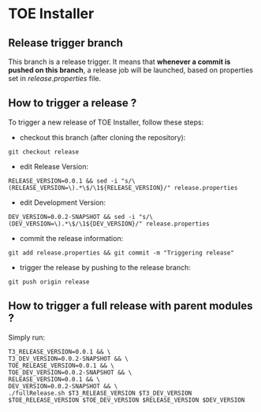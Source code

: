 # TOE Installer

## Release trigger branch

This branch is a release trigger. It means that **whenever a commit is pushed on this branch**, a release job will be launched, based on properties set in *release.properties* file.

## How to trigger a release ?

To trigger a new release of TOE Installer, follow these steps:

* checkout this branch (after cloning the repository):
```shell
git checkout release
```

* edit Release Version:
```shell
RELEASE_VERSION=0.0.1 && sed -i "s/\(RELEASE_VERSION=\).*\$/\1${RELEASE_VERSION}/" release.properties
```

* edit Development Version:
```shell
DEV_VERSION=0.0.2-SNAPSHOT && sed -i "s/\(DEV_VERSION=\).*\$/\1${DEV_VERSION}/" release.properties
```

* commit the release information:
```shell
git add release.properties && git commit -m "Triggering release"
```

* trigger the release by pushing to the release branch:
```shell
git push origin release
```

## How to trigger a full release with parent modules ?

Simply run:
```shell
T3_RELEASE_VERSION=0.0.1 && \
T3_DEV_VERSION=0.0.2-SNAPSHOT && \
TOE_RELEASE_VERSION=0.0.1 && \
TOE_DEV_VERSION=0.0.2-SNAPSHOT && \
RELEASE_VERSION=0.0.1 && \
DEV_VERSION=0.0.2-SNAPSHOT && \
./fullRelease.sh $T3_RELEASE_VERSION $T3_DEV_VERSION $TOE_RELEASE_VERSION $TOE_DEV_VERSION $RELEASE_VERSION $DEV_VERSION
```
